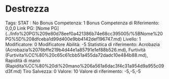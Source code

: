 # Destrezza

Tags: STAT
: No
Bonus Competenza: 1
Bonus Competenza di Riferimento: 0,0,0
Link PG: [Nome PG] (../Info%20PG%209e80d78eef0a421386b74e68cc395005/%5BNome%20PG%5D%208dfceba1d99d400e9bb4142def196747.md)
Livello: 1
Modificatore: 0
Modificatore  Abilità: -5
Statistica di riferimento: Acrobazia (Acrobazia%2076bffe219b4d44e1a85791e1ef88b526.md), Furtività (Furtivita%CC%80%20c65c61cbb51a455da72dadc10e484b88.md), Rapidità di mano (Rapidita%CC%80%20di%20mano%206a561a6dac3f4c31a954d9a955c09d3f.md)
Tiro Salvezza: 0
Valore: 10
Valore di riferimento: -5,-5,-5